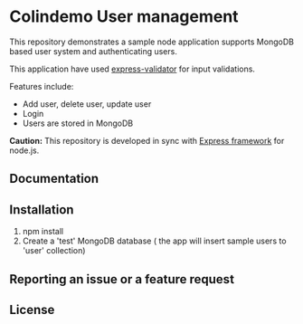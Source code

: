 Colindemo User management
====================

This repository demonstrates a sample node application supports MongoDB based user system and
authenticating users. 

This application have used [express-validator](https://github.com/ctavan/express-validator) for input validations.

Features include:

- Add user, delete user, update user
- Login 
- Users are stored in MongoDB

**Caution:** This repository is developed in sync with [Express framework](http://expressjs.com/) for node.js.

Documentation
-------------


Installation
------------

1. npm install
2. Create a 'test' MongoDB database ( the app will insert sample users to 'user' collection) 


Reporting an issue or a feature request
---------------------------------------


License
-------
